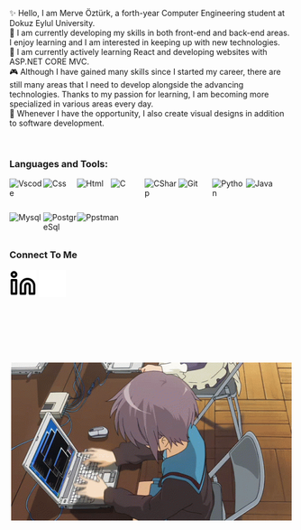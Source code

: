 
✨ Hello, I am Merve Öztürk, a forth-year Computer Engineering student at Dokuz Eylul University.  
🔭 I am currently developing my skills in both front-end and back-end areas. I enjoy learning and I am interested in keeping up with new technologies.  
🌱 I am currently actively learning React and developing websites with ASP.NET CORE MVC.  
🎮 Although I have gained many skills since I started my career, there are still many areas that I need to develop alongside the advancing technologies. Thanks to my passion for learning, I am becoming more specialized in various areas every day.  
🎨 Whenever I have the opportunity, I also create visual designs in addition to software development.   

<br>

### Languages and Tools:

<img align="left" src="https://cdn.jsdelivr.net/gh/devicons/devicon/icons/vscode/vscode-original.svg" alt="Vscode" width="60" height="60">
<img align="left" src="https://upload.wikimedia.org/wikipedia/commons/6/62/CSS3_logo.svg" alt="Css" width="60" height="60">
<img align="left" src="https://upload.wikimedia.org/wikipedia/commons/3/38/HTML5_Badge.svg" alt="Html" width="60" height="60">
<img align="left" src="https://upload.wikimedia.org/wikipedia/commons/1/18/C_Programming_Language.svg" alt="C" width="60" height="60">
<img align="left" src="https://upload.wikimedia.org/wikipedia/commons/0/0d/C_Sharp_wordmark.svg" alt="CSharp" width="60" height="60">
<img align="left" src="https://cdn.jsdelivr.net/gh/devicons/devicon/icons/git/git-original.svg" alt="Git" width="60" height="60"> 
<img align="left" src="https://upload.wikimedia.org/wikipedia/commons/c/c3/Python-logo-notext.svg" alt="Python" width="60" height="60">
<img align="left" src="https://upload.wikimedia.org/wikipedia/en/3/30/Java_programming_language_logo.svg" alt="Java" width="60" height="60">  
<img align="left" src="https://cdn.jsdelivr.net/gh/devicons/devicon/icons/mysql/mysql-original.svg" alt="Mysql" width="60" height="60">
<img align="left" src="https://upload.wikimedia.org/wikipedia/commons/2/29/Postgresql_elephant.svg" alt="PostgreSql" width="60" height="60">
<br>
<br>
<br>


<img align="left" src="https://upload.wikimedia.org/wikipedia/commons/c/c2/Postman_%28software%29.png" alt="Ppstman" width="197" height="60">

<br>
<br>
<br>

### Connect To Me

[![website](./img/linkedin-light.svg)](https://www.linkedin.com/in/merve-%C3%B6zt%C3%BCrk-b3864a215/#gh-light-mode-only)
[![website](./img/linkedin-dark.svg)](https://www.linkedin.com/in/merve-%C3%B6zt%C3%BCrk-b3864a215/#gh-dark-mode-only)

<br>
<br>
<br>
<br>
<br>

 <p align="center">
    <img src="./img/anime-hacking.gif" alt="gif" width="498" height="280">    
  </p>




